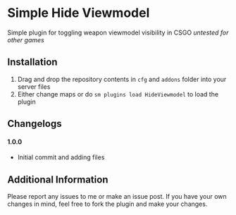# Simple Hide Viewmodel
Simple plugin for toggling weapon viewmodel visibility in CSGO *untested for other games*

## Installation
1. Drag and drop the repository contents in `cfg` and `addons` folder into your server files
2. Either change maps or do `sm plugins load HideViewmodel` to load the plugin

## Changelogs
#### 1.0.0
- Initial commit and adding files

## Additional Information
Please report any issues to me or make an issue post. If you have your own changes in mind, feel free to fork the plugin and make your changes.
